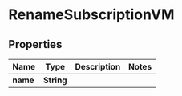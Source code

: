 

# RenameSubscriptionVM


## Properties

Name | Type | Description | Notes
------------ | ------------- | ------------- | -------------
**name** | **String** |  | 



